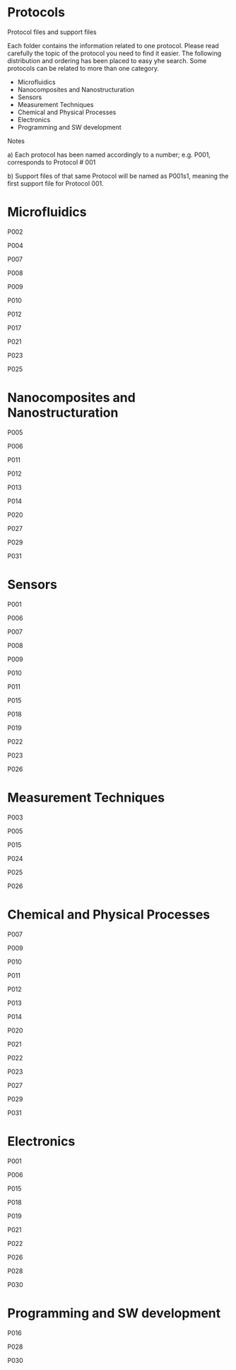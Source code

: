 # Protocols
Protocol files and support files

Each folder contains the information related to one protocol. Please read carefully the topic of the protocol you need to find it easier. The following distribution and ordering has been placed to easy yhe search. Some protocols can be related to more than one category.

- Microfluidics
- Nanocomposites and Nanostructuration
- Sensors
- Measurement Techniques
- Chemical and Physical Processes
- Electronics
- Programming and SW development

Notes

a) Each protocol has been named accordingly to a number; e.g. P001, corresponds to Protocol # 001

b) Support files of that same Protocol will be named as P001s1, meaning the first support file for Protocol 001.

# Microfluidics

P002

P004

P007

P008

P009

P010

P012

P017

P021

P023

P025

# Nanocomposites and Nanostructuration

P005

P006

P011

P012

P013

P014

P020

P027

P029

P031

# Sensors

P001

P006

P007

P008

P009

P010

P011

P015

P018

P019

P022

P023

P026

# Measurement Techniques

P003

P005

P015

P024

P025

P026

# Chemical and Physical Processes

P007

P009

P010

P011

P012

P013

P014

P020

P021

P022

P023

P027

P029

P031

# Electronics

P001

P006

P015

P018

P019

P021

P022

P026

P028

P030

# Programming and SW development

P016

P028

P030

